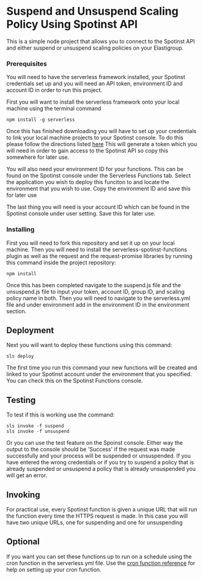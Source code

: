 # Suspend and Unsuspend Scaling Policy Using Spotinst API 

This is a simple node project that allows you to connect to the Spotinst API and either suspend or unsuspend scaling policies on your Elastigroup.

### Prerequisites

You will need to have the serverless framework installed, your Spotinst credentials set up and you will need an API token, environment ID and account ID in order to run this project. 

First you will want to install the serverless framework onto your local machine using the terminal command

```
npm install -g serverless
```

Once this has finished downloading you will have to set up your credentials to link your local machine projects to your Spotinst console. To do this please follow the directions listed [here](https://serverless.com/framework/docs/providers/spotinst/guide/credentials/) This will generate a token which you will need in order to gain access to the Spotinst API so copy this somewhere for later use. 

You will also need your environment ID for your functions. This can be found on the Spotinst console under the Serverless Functions tab. Select the application you wish to deploy this funciton to and locate the environment that you wish to use. Copy the environment ID and save this for later use

The last thing you will need is your account ID which can be found in the Spotinst console under user setting. Save this for later use. 

### Installing

First you will need to fork this repository and set it up on your local machine. Then you will need to install the serverless-spotinst-functions plugin as well as the request and the request-promise libraries by running this command inside the project repository:

```
npm install
```

Once this has been completed navigate to the suspend.js file and the unsuspend.js file to input your token, account ID, group ID, and scaling policy name in both. Then you will need to navigate to the serverless.yml file and under environment add in the environment ID in the environment section.

## Deployment

Next you will want to deploy these functions using this command:

```
sls deploy
```

The first time you run this command your new functions will be created and linked to your Spotinst account under the environment that you specified. You can check this on the Spotinst Functions console. 

## Testing

To test if this is working use the command:

```
sls invoke -f suspend
sls invoke -f unsuspend
```

Or you can use the test feature on the Spoinst console. Either way the output to the console should be 'Success' if the request was made successfully and your process will be suspended or unsuspended. If you have entered the wrong credentials or if you try to suspend a policy that is already suspended or unsuspend a policy that is already unsuspended you will get an error.

## Invoking 

For practical use, every Spotinst function is given a unique URL that will run the function every time the HTTPS request is made. In this case you will have two unique URLs, one for suspending and one for unsuspending 

## Optional

If you want you can set these functions up to run on a schedule using the cron function in the serverless.yml file. Use the [cron function reference](https://crontab.guru/) for help on setting up your cron function. 


